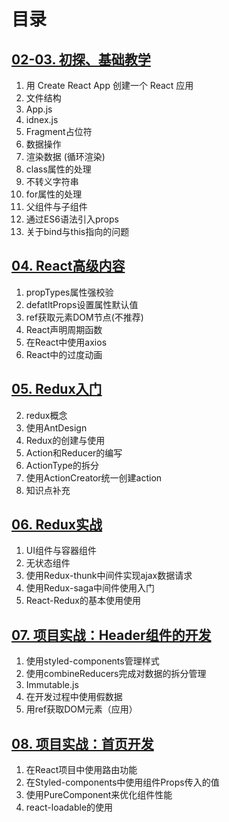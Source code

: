 # 目录

## [02-03. 初探、基础教学](https://github.com/EsunR/React-Study/tree/master/02-03-React%E5%9F%BA%E7%A1%80/README.md)

1. 用 Create React App 创建一个 React 应用
2. 文件结构
3. App.js
4. idnex.js
5. Fragment占位符
6. 数据操作
7. 渲染数据 (循环渲染)
8. class属性的处理
9. 不转义字符串
10. for属性的处理
11. 父组件与子组件
12. 通过ES6语法引入props
13. 关于bind与this指向的问题

## [04. React高级内容](https://github.com/EsunR/React-Study/tree/master/04-React%E9%AB%98%E7%BA%A7%E5%86%85%E5%AE%B9/README.md)

1. propTypes属性强校验
2. defatltProps设置属性默认值
3. ref获取元素DOM节点(不推荐)
4. React声明周期函数
5. 在React中使用axios
6. React中的过度动画

## [05. Redux入门](https://github.com/EsunR/React-Study/tree/master/05-Redux%E5%85%A5%E9%97%A8/README.md)

2. redux概念
3. 使用AntDesign
4. Redux的创建与使用
5. Action和Reducer的编写
6. ActionType的拆分
7. 使用ActionCreator统一创建action
9. 知识点补充

## [06. Redux实战](https://github.com/EsunR/React-Study/blob/master/06-Redux%E5%AE%9E%E6%88%98/README.md)

1. UI组件与容器组件
2. 无状态组件
3. 使用Redux-thunk中间件实现ajax数据请求
4. 使用Redux-saga中间件使用入门
5. React-Redux的基本使用使用

## [07. 项目实战：Header组件的开发](./07-项目实战：Header组件的开发)

1. 使用styled-components管理样式
2. 使用combineReducers完成对数据的拆分管理
3. Immutable.js
4. 在开发过程中使用假数据
5. 用ref获取DOM元素（应用）

## [08. 项目实战：首页开发](./08-项目实战：首页开发)

1. 在React项目中使用路由功能
2. 在Styled-components中使用组件Props传入的值
3. 使用PureComponent来优化组件性能
4. react-loadable的使用









